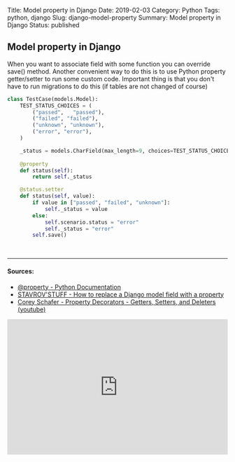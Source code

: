 Title: Model property in Django
Date: 2019-02-03
Category: Python
Tags: python, django
Slug: django-model-property
Summary: Model property in Django
Status: published


## Model property in Django

When you want to associate field with some function you can override save() method. Another convenient way to do this is to use Python property getter/setter to run some custom code. Important thing is that you don't have to run migrations to do this (if tables are not changed of course)

```python
class TestCase(models.Model):
    TEST_STATUS_CHOICES = (
        ("passed",   "passed"),
        ("failed", "failed"),
        ("unknown", "unknown"),
        ("error", "error"),
    )

    _status = models.CharField(max_length=9, choices=TEST_STATUS_CHOICES, default="unknown", db_column="status")
    
    @property
    def status(self):
        return self._status

    @status.setter
    def status(self, value):
        if value in ["passed", "failed", "unknown"]:
            self._status = value
        else:
            self.scenario.status = "error"
            self._status = "error"
        self.save()
```


<br>

----------------
#### Sources:
* [@property - Python Documentation](https://docs.python.org/3.7/library/functions.html#property)
* [STAVROV'STUFF - How to replace a Django model field with a property](https://www.stavros.io/posts/how-replace-django-model-field-property/)
* [Corey Schafer - Property Decorators - Getters, Setters, and Deleters (youtube)](https://www.youtube.com/watch?v=jCzT9XFZ5bw)
<div class="videoWrapper" style="height:0; padding-bottom:56.25%; padding-top:25px; position:relative" height="0">
    <iframe style="position:absolute; top:0; width:100%" height="100%" width="100%"' src="https://www.youtube.com/embed/jCzT9XFZ5bw" frameborder="0" allow="accelerometer; autoplay; encrypted-media; gyroscope; picture-in-picture" allowfullscreen></iframe>
</div>
